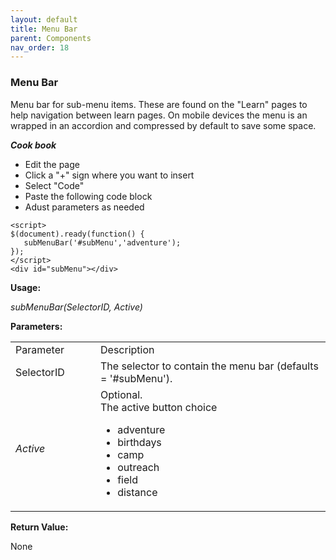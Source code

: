 ```yaml
---
layout: default
title: Menu Bar
parent: Components
nav_order: 18
---
```


### Menu Bar

Menu bar for sub-menu items.  These are found on the "Learn" pages to help navigation between learn pages.  On mobile devices the menu is an wrapped in an accordion and compressed by default to save some space. 

***Cook book***
- Edit the page
- Click a "+" sign where you want to insert 
- Select "Code"
- Paste the following code block
- Adust parameters as needed

```
<script> 
$(document).ready(function() {
   subMenuBar('#subMenu','adventure');
});
</script>
<div id="subMenu"></div>
```

**Usage:**

*subMenuBar(SelectorID, Active)*

**Parameters:**

<table class="ws-table-all notranslate"> 
  <tbody>
    <tr class="tableTop">
     <td style="width:120px">Parameter</td>
     <td>Description</td>
    </tr>
    <tr>
      <td>
        SelectorID
      </td>
      <td>The selector to contain the menu bar (defaults = '#subMenu').
      </td>
    </tr>
    <tr>
      <td><em>Active</em></td>
      <td>Optional.<br>The active button choice
      	<ul>
      		<li>adventure</li>
      		<li>birthdays</li>
      		<li>camp</li>
      		<li>outreach</li>
      		<li>field</li>
      		<li>distance</li>
      	</ul>
      </td>
    </tr>
    
  </tbody>
</table>

**Return Value:**

None